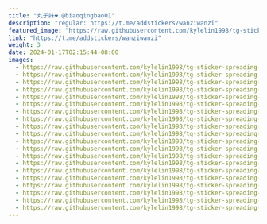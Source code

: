 ```yaml
---
title: "丸子妹❤️ @biaoqingbao01"
description: "regular: https://t.me/addstickers/wanziwanzi"
featured_image: "https://raw.githubusercontent.com/kylelin1998/tg-sticker-spreading-worldwide-images/main/img/68d07ff6-47f2-48f8-a34b-1329620384fe.jpg"
link: "https://t.me/addstickers/wanziwanzi"
weight: 3
date: 2024-01-17T02:15:44+08:00
images:
  - https://raw.githubusercontent.com/kylelin1998/tg-sticker-spreading-worldwide-images/main/img/68d07ff6-47f2-48f8-a34b-1329620384fe.jpg
  - https://raw.githubusercontent.com/kylelin1998/tg-sticker-spreading-worldwide-images/main/img/a50de099-4876-4c2b-833a-a31b579d2674.jpg
  - https://raw.githubusercontent.com/kylelin1998/tg-sticker-spreading-worldwide-images/main/img/3b6a44ce-0efa-4277-984e-01be3e0fef16.jpg
  - https://raw.githubusercontent.com/kylelin1998/tg-sticker-spreading-worldwide-images/main/img/f0cf59e4-aa5f-4adf-a129-1bece50d8ab8.jpg
  - https://raw.githubusercontent.com/kylelin1998/tg-sticker-spreading-worldwide-images/main/img/d2639f3a-2b71-43e0-98b3-87a0f2f105da.jpg
  - https://raw.githubusercontent.com/kylelin1998/tg-sticker-spreading-worldwide-images/main/img/43a9fe64-12d4-4ca2-a50d-bf1512eebf47.jpg
  - https://raw.githubusercontent.com/kylelin1998/tg-sticker-spreading-worldwide-images/main/img/c5f4c74f-c9c5-4511-9803-ca3b0fadc850.jpg
  - https://raw.githubusercontent.com/kylelin1998/tg-sticker-spreading-worldwide-images/main/img/e4f4a311-6fb3-4ed5-9d33-e793e261d47c.jpg
  - https://raw.githubusercontent.com/kylelin1998/tg-sticker-spreading-worldwide-images/main/img/37ae8081-65fa-4caa-8fc7-e062eae79c7a.jpg
  - https://raw.githubusercontent.com/kylelin1998/tg-sticker-spreading-worldwide-images/main/img/718b0e45-1ba4-42fb-966c-20ecff13ca12.jpg
  - https://raw.githubusercontent.com/kylelin1998/tg-sticker-spreading-worldwide-images/main/img/76531ca2-88e9-4cca-bc16-365de9169e90.jpg
  - https://raw.githubusercontent.com/kylelin1998/tg-sticker-spreading-worldwide-images/main/img/dd35afa3-63dd-4f98-b25c-8b37dbcc08fd.jpg
  - https://raw.githubusercontent.com/kylelin1998/tg-sticker-spreading-worldwide-images/main/img/b0b41a9d-9b7a-42e2-97ce-78bf824f7ec9.jpg
  - https://raw.githubusercontent.com/kylelin1998/tg-sticker-spreading-worldwide-images/main/img/a1cbbbc4-f5d5-41c0-9870-cb74ae9e2166.jpg
  - https://raw.githubusercontent.com/kylelin1998/tg-sticker-spreading-worldwide-images/main/img/50e9bd9f-5c0c-4929-91db-80dcc088ffc0.jpg
  - https://raw.githubusercontent.com/kylelin1998/tg-sticker-spreading-worldwide-images/main/img/87e94660-faae-4f31-9616-9045b87fe816.jpg
  - https://raw.githubusercontent.com/kylelin1998/tg-sticker-spreading-worldwide-images/main/img/ba8b4c4e-b34c-43ac-b746-1f1c3925f284.jpg
  - https://raw.githubusercontent.com/kylelin1998/tg-sticker-spreading-worldwide-images/main/img/c78a6118-422d-40ff-b50e-fffbebb64bf0.jpg
  - https://raw.githubusercontent.com/kylelin1998/tg-sticker-spreading-worldwide-images/main/img/bf92a55a-251e-49ea-ba1a-20a462cf0978.jpg
  - https://raw.githubusercontent.com/kylelin1998/tg-sticker-spreading-worldwide-images/main/img/f48495e5-04d1-4d26-8f1c-cb46c59b01ba.jpg
---
```


